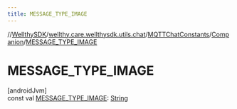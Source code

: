 ```yaml
---
title: MESSAGE_TYPE_IMAGE
---
```

//[WellthySDK](../../../../index.html)/[wellthy.care.wellthysdk.utils.chat](../../index.html)/[MQTTChatConstants](../index.html)/[Companion](index.html)/[MESSAGE_TYPE_IMAGE](-m-e-s-s-a-g-e_-t-y-p-e_-i-m-a-g-e.html)



# MESSAGE_TYPE_IMAGE



[androidJvm]\
const val [MESSAGE_TYPE_IMAGE](-m-e-s-s-a-g-e_-t-y-p-e_-i-m-a-g-e.html): [String](https://kotlinlang.org/api/latest/jvm/stdlib/kotlin/-string/index.html)




